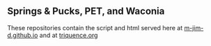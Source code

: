 ## Springs & Pucks, PET, and Waconia
These repositories contain the script and html served here at [m-jim-d.github.io](https://m-jim-d.github.io/springsandpucks/) and at [triquence.org](https://triquence.org)

